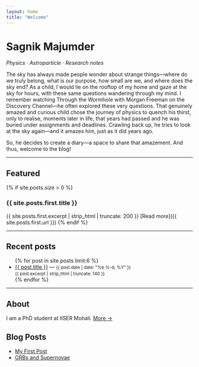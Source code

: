 ```yaml
---
layout: home
title: "Welcome"
---
```


# Sagnik Majumder
_Physics · Astroparticle · Research notes_

The sky has always made people wonder about strange things—where do we truly belong, what is our purpose, how small are we, and where does the sky end? As a child, I would lie on the rooftop of my home and gaze at the sky for hours, with these same questions wandering through my mind. I remember watching Through the Wormhole with Morgan Freeman on the Discovery Channel—he often explored these very questions. That genuinely amazed and curious child chose the journey of physics to quench his thirst, only to realise, moments later in life, that years had passed and he was buried under assignments and deadlines. Crawling back up, he tries to look at the sky again—and it amazes him, just as it did years ago.
 
So, he decides to create a diary—a space to share that amazement. And thus, welcome to the blog!

---

## Featured
{% if site.posts.size > 0 %}
### {{ site.posts.first.title }}
{{ site.posts.first.excerpt | strip_html | truncate: 200 }}
[Read more]({{ site.posts.first.url }})
{% endif %}

---

## Recent posts
<ul>
  {% for post in site.posts limit:6 %}
  <li>
    <a href="{{ post.url }}">{{ post.title }}</a> — <small>{{ post.date | date: "%b %-d, %Y" }}</small><br>
    <small>{{ post.excerpt | strip_html | truncate: 140 }}</small>
  </li>
  {% endfor %}
</ul>

---

## About
I am a PhD student at IISER Mohali. [More →](/about)



## Blog Posts

- [My First Post](blog1.md)
- [GRBs and Supernovae](grb-supernova.md)
